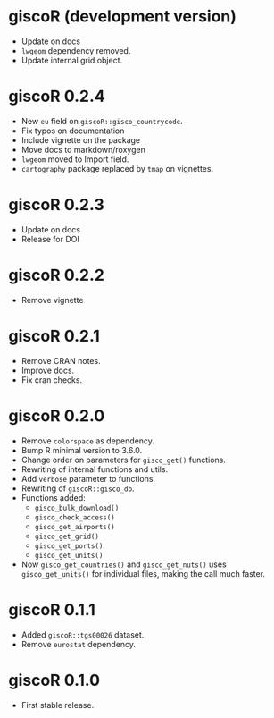 # giscoR (development version)

- Update on docs
- `lwgeom` dependency removed.
- Update internal grid object.

# giscoR 0.2.4

- New `eu` field on `giscoR::gisco_countrycode`.
- Fix typos on documentation
- Include vignette on the package
- Move docs to markdown/roxygen
- `lwgeom` moved to Import field.
- `cartography` package replaced by `tmap` on vignettes.

# giscoR 0.2.3

- Update on docs
- Release for DOI

# giscoR 0.2.2

- Remove vignette

# giscoR 0.2.1

- Remove CRAN notes.
- Improve docs.
- Fix cran checks.


# giscoR 0.2.0

- Remove `colorspace` as dependency.
- Bump R minimal version to 3.6.0.
- Change order on parameters for `gisco_get()` functions.
- Rewriting of internal functions and utils.
- Add `verbose` parameter to functions.
- Rewriting of `giscoR::gisco_db`.
- Functions added:
  - `gisco_bulk_download()`
  - `gisco_check_access()`
  - `gisco_get_airports()`
  - `gisco_get_grid()`
  - `gisco_get_ports()`
  - `gisco_get_units()`
- Now `gisco_get_countries()` and `gisco_get_nuts()` uses `gisco_get_units()` for individual files, making the call much faster.


# giscoR 0.1.1

- Added `giscoR::tgs00026` dataset.
- Remove `eurostat` dependency.


# giscoR 0.1.0

- First stable release.

